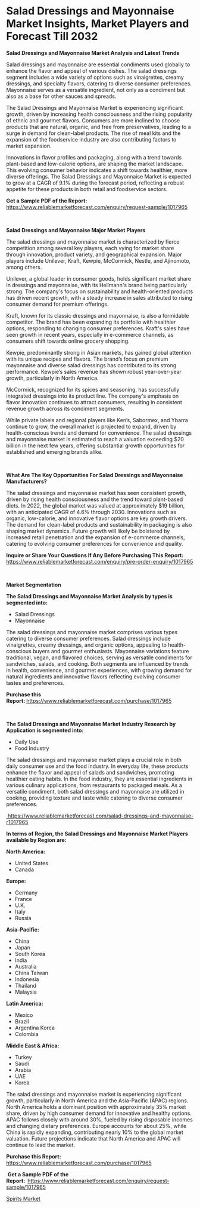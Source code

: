 <p><h1>Salad Dressings and Mayonnaise Market Insights, Market Players and Forecast Till 2032</h1></p><p><strong>Salad Dressings and Mayonnaise Market Analysis and Latest Trends</strong></p>
<p><p>Salad dressings and mayonnaise are essential condiments used globally to enhance the flavor and appeal of various dishes. The salad dressings segment includes a wide variety of options such as vinaigrettes, creamy dressings, and specialty flavors, catering to diverse consumer preferences. Mayonnaise serves as a versatile ingredient, not only as a condiment but also as a base for other sauces and spreads.</p><p>The Salad Dressings and Mayonnaise Market is experiencing significant growth, driven by increasing health consciousness and the rising popularity of ethnic and gourmet flavors. Consumers are more inclined to choose products that are natural, organic, and free from preservatives, leading to a surge in demand for clean-label products. The rise of meal kits and the expansion of the foodservice industry are also contributing factors to market expansion.</p><p>Innovations in flavor profiles and packaging, along with a trend towards plant-based and low-calorie options, are shaping the market landscape. This evolving consumer behavior indicates a shift towards healthier, more diverse offerings. The Salad Dressings and Mayonnaise Market is expected to grow at a CAGR of 9.1% during the forecast period, reflecting a robust appetite for these products in both retail and foodservice sectors.</p></p>
<p><strong>Get a Sample PDF of the Report:&nbsp;</strong> <a href="https://www.reliablemarketforecast.com/enquiry/request-sample/1017965?utm_campaign=1170&utm_medium=2&utm_source=Github&utm_content=ia&utm_term=14022025&utm_id=salad-dressings-and-mayonnaise">https://www.reliablemarketforecast.com/enquiry/request-sample/1017965</a></p>
<p>&nbsp;</p>
<p><strong>Salad Dressings and Mayonnaise Major Market Players</strong></p>
<p><p>The salad dressings and mayonnaise market is characterized by fierce competition among several key players, each vying for market share through innovation, product variety, and geographical expansion. Major players include Unilever, Kraft, Kewpie, McCormick, Nestle, and Ajinomoto, among others.</p><p>Unilever, a global leader in consumer goods, holds significant market share in dressings and mayonnaise, with its Hellmann's brand being particularly strong. The company's focus on sustainability and health-oriented products has driven recent growth, with a steady increase in sales attributed to rising consumer demand for premium offerings.</p><p>Kraft, known for its classic dressings and mayonnaise, is also a formidable competitor. The brand has been expanding its portfolio with healthier options, responding to changing consumer preferences. Kraft's sales have seen growth in recent years, especially in e-commerce channels, as consumers shift towards online grocery shopping.</p><p>Kewpie, predominantly strong in Asian markets, has gained global attention with its unique recipes and flavors. The brand’s focus on premium mayonnaise and diverse salad dressings has contributed to its strong performance. Kewpie’s sales revenue has shown robust year-over-year growth, particularly in North America.</p><p>McCormick, recognized for its spices and seasoning, has successfully integrated dressings into its product line. The company's emphasis on flavor innovation continues to attract consumers, resulting in consistent revenue growth across its condiment segments.</p><p>While private labels and regional players like Ken’s, Sabormex, and Ybarra continue to grow, the overall market is projected to expand, driven by health-conscious trends and demand for convenience. The salad dressings and mayonnaise market is estimated to reach a valuation exceeding $20 billion in the next few years, offering substantial growth opportunities for established and emerging brands alike.</p></p>
<p>&nbsp;</p>
<p><strong>What Are The Key Opportunities For Salad Dressings and Mayonnaise Manufacturers?</strong></p>
<p><p>The salad dressings and mayonnaise market has seen consistent growth, driven by rising health consciousness and the trend toward plant-based diets. In 2022, the global market was valued at approximately $19 billion, with an anticipated CAGR of 4.6% through 2030. Innovations such as organic, low-calorie, and innovative flavor options are key growth drivers. The demand for clean-label products and sustainability in packaging is also shaping market dynamics. Future growth will likely be bolstered by increased retail penetration and the expansion of e-commerce channels, catering to evolving consumer preferences for convenience and quality.</p></p>
<p><strong>Inquire or Share Your Questions If Any Before Purchasing This Report:</strong> <a href="https://www.reliablemarketforecast.com/enquiry/pre-order-enquiry/1017965?utm_campaign=1170&utm_medium=2&utm_source=Github&utm_content=ia&utm_term=14022025&utm_id=salad-dressings-and-mayonnaise">https://www.reliablemarketforecast.com/enquiry/pre-order-enquiry/1017965</a></p>
<p>&nbsp;</p>
<p><strong>Market Segmentation</strong></p>
<p><strong>The Salad Dressings and Mayonnaise Market Analysis by types is segmented into:</strong></p>
<p><ul><li>Salad Dressings</li><li>Mayonnaise</li></ul></p>
<p><p>The salad dressings and mayonnaise market comprises various types catering to diverse consumer preferences. Salad dressings include vinaigrettes, creamy dressings, and organic options, appealing to health-conscious buyers and gourmet enthusiasts. Mayonnaise variations feature traditional, vegan, and flavored choices, serving as versatile condiments for sandwiches, salads, and cooking. Both segments are influenced by trends in health, convenience, and gourmet experiences, with growing demand for natural ingredients and innovative flavors reflecting evolving consumer tastes and preferences.</p></p>
<p><strong>Purchase this Report:&nbsp;</strong><a href="https://www.reliablemarketforecast.com/purchase/1017965?utm_campaign=1170&utm_medium=2&utm_source=Github&utm_content=ia&utm_term=14022025&utm_id=salad-dressings-and-mayonnaise">https://www.reliablemarketforecast.com/purchase/1017965</a></p>
<p>&nbsp;</p>
<p><strong>The Salad Dressings and Mayonnaise Market Industry Research by Application is segmented into:</strong></p>
<p><ul><li>Daily Use</li><li>Food Industry</li></ul></p>
<p><p>The salad dressings and mayonnaise market plays a crucial role in both daily consumer use and the food industry. In everyday life, these products enhance the flavor and appeal of salads and sandwiches, promoting healthier eating habits. In the food industry, they are essential ingredients in various culinary applications, from restaurants to packaged meals. As a versatile condiment, both salad dressings and mayonnaise are utilized in cooking, providing texture and taste while catering to diverse consumer preferences.</p></p>
<p><a href="https://www.reliablemarketforecast.com/salad-dressings-and-mayonnaise-r1017965?utm_campaign=1170&utm_medium=2&utm_source=Github&utm_content=ia&utm_term=14022025&utm_id=salad-dressings-and-mayonnaise">&nbsp;https://www.reliablemarketforecast.com/salad-dressings-and-mayonnaise-r1017965</a></p>
<p><strong>In terms of Region, the Salad Dressings and Mayonnaise Market Players available by Region are:</strong></p>
<p>
    <p> <strong> North America: </strong>
        <ul>
            <li>United States</li>
            <li>Canada</li>
        </ul>
        </p> 
    <p> <strong> Europe: </strong>
        <ul>
            <li>Germany</li>
            <li>France</li>
            <li>U.K.</li>
            <li>Italy</li>
            <li>Russia</li>
        </ul>
        </p> 
    <p> <strong> Asia-Pacific: </strong>
        <ul>
            <li>China</li>
            <li>Japan</li>
            <li>South Korea</li>
            <li>India</li>
            <li>Australia</li>
            <li>China Taiwan</li>
            <li>Indonesia</li>
            <li>Thailand</li>
            <li>Malaysia</li>
        </ul>
        </p> 
    <p> <strong> Latin America: </strong>
        <ul>
            <li>Mexico</li>
            <li>Brazil</li>
            <li>Argentina Korea</li>
            <li>Colombia</li>
        </ul>
        </p> 
    <p> <strong> Middle East & Africa: </strong>
        <ul>
            <li>Turkey</li>
            <li>Saudi</li>
            <li>Arabia</li>
            <li>UAE</li>
            <li>Korea</li>
        </ul>
    </p>
    </p>
<p><p>The salad dressings and mayonnaise market is experiencing significant growth, particularly in North America and the Asia-Pacific (APAC) regions. North America holds a dominant position with approximately 35% market share, driven by high consumer demand for innovative and healthy options. APAC follows closely with around 30%, fueled by rising disposable incomes and changing dietary preferences. Europe accounts for about 25%, while China is rapidly expanding, contributing nearly 10% to the global market valuation. Future projections indicate that North America and APAC will continue to lead the market.</p></p>
<p><strong>Purchase this Report: </strong><a href="https://www.reliablemarketforecast.com/purchase/1017965?utm_campaign=1170&utm_medium=2&utm_source=Github&utm_content=ia&utm_term=14022025&utm_id=salad-dressings-and-mayonnaise">https://www.reliablemarketforecast.com/purchase/1017965</a></p>
<p>&nbsp;<strong>Get a Sample PDF of the Report:&nbsp;&nbsp;</strong><a href="https://www.reliablemarketforecast.com/enquiry/request-sample/1017965?utm_campaign=1170&utm_medium=2&utm_source=Github&utm_content=ia&utm_term=14022025&utm_id=salad-dressings-and-mayonnaise">https://www.reliablemarketforecast.com/enquiry/request-sample/1017965</a></p>
<p><strong></strong></p>
<p><p><a href="https://github.com/sofayahoo2023/Market-Research-Report-List-7/blob/main/spirits-market.md?utm_campaign=1170&utm_medium=2&utm_source=Github&utm_content=ia&utm_term=14022025&utm_id=salad-dressings-and-mayonnaise">Spirits Market</a></p></p>